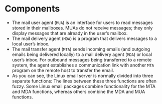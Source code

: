 # Components
- The mail user agent (`MUA`) is an interface for users to read messages stored in their mailboxes. MUAs do not receive messages; they only display messages that are already in the user’s mailbox.
- The mail delivery agent (`MDA`) is a program that delivers messages to a local user’s inbox.
- The mail transfer agent (`MTA`) sends incoming emails (and outgoing emails being delivered locally) to a mail delivery agent (`MDA`) or local user’s inbox. For outbound messages being transferred to a remote system, the agent establishes a communication link with another `MTA` program on the remote host to transfer the email.
- As you can see, the Linux email server is normally divided into three separate functions: The lines between these three functions are often fuzzy. Some Linux email packages combine functionality for the MTA and MDA functions, whereas others combine the MDA and MUA functions.
